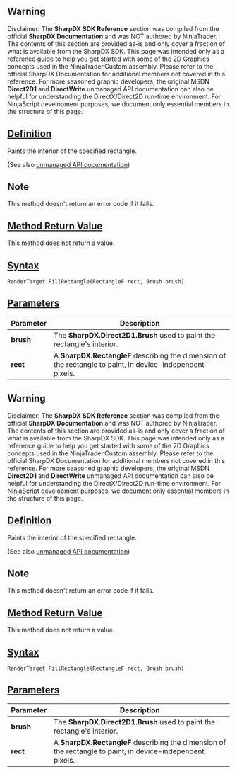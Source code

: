## Warning

Disclaimer: The **SharpDX SDK Reference** section was compiled from the official **SharpDX Documentation** and was NOT authored by NinjaTrader. The contents of this section are provided as-is and only cover a fraction of what is available from the SharpDX SDK. This page was intended only as a reference guide to help you get started with some of the 2D Graphics concepts used in the NinjaTrader.Custom assembly. Please refer to the official SharpDX Documentation for additional members not covered in this reference. For more seasoned graphic developers, the original MSDN **Direct2D1** and **DirectWrite** unmanaged API documentation can also be helpful for understanding the DirectX/Direct2D run-time environment. For NinjaScript development purposes, we document only essential members in the structure of this page.

## [Definition](https://developer.ninjatrader.com/docs/desktop/sharpdx_direct2d1_rendertarget_fillrectangle\#definition)

Paints the interior of the specified rectangle.

(See also [unmanaged API documentation](http://msdn.microsoft.com/en-us/library/dd371954.aspx))

## Note

This method doesn't return an error code if it fails.

## [Method Return Value](https://developer.ninjatrader.com/docs/desktop/sharpdx_direct2d1_rendertarget_fillrectangle\#method-return-value)

This method does not return a value.

## [Syntax](https://developer.ninjatrader.com/docs/desktop/sharpdx_direct2d1_rendertarget_fillrectangle\#syntax)

`RenderTarget.FillRectangle(RectangleF rect, Brush brush)`

## [Parameters](https://developer.ninjatrader.com/docs/desktop/sharpdx_direct2d1_rendertarget_fillrectangle\#parameters)

| Parameter | Description |
| --- | --- |
| **brush** | The **SharpDX.Direct2D1.Brush** used to paint the rectangle's interior. |
| **rect** | A **SharpDX.RectangleF** describing the dimension of the rectangle to paint, in device-independent pixels. |

## Warning

Disclaimer: The **SharpDX SDK Reference** section was compiled from the official **SharpDX Documentation** and was NOT authored by NinjaTrader. The contents of this section are provided as-is and only cover a fraction of what is available from the SharpDX SDK. This page was intended only as a reference guide to help you get started with some of the 2D Graphics concepts used in the NinjaTrader.Custom assembly. Please refer to the official SharpDX Documentation for additional members not covered in this reference. For more seasoned graphic developers, the original MSDN **Direct2D1** and **DirectWrite** unmanaged API documentation can also be helpful for understanding the DirectX/Direct2D run-time environment. For NinjaScript development purposes, we document only essential members in the structure of this page.

## [Definition](https://developer.ninjatrader.com/docs/desktop/sharpdx_direct2d1_rendertarget_fillrectangle\#definition)

Paints the interior of the specified rectangle.

(See also [unmanaged API documentation](http://msdn.microsoft.com/en-us/library/dd371954.aspx))

## Note

This method doesn't return an error code if it fails.

## [Method Return Value](https://developer.ninjatrader.com/docs/desktop/sharpdx_direct2d1_rendertarget_fillrectangle\#method-return-value)

This method does not return a value.

## [Syntax](https://developer.ninjatrader.com/docs/desktop/sharpdx_direct2d1_rendertarget_fillrectangle\#syntax)

`RenderTarget.FillRectangle(RectangleF rect, Brush brush)`

## [Parameters](https://developer.ninjatrader.com/docs/desktop/sharpdx_direct2d1_rendertarget_fillrectangle\#parameters)

| Parameter | Description |
| --- | --- |
| **brush** | The **SharpDX.Direct2D1.Brush** used to paint the rectangle's interior. |
| **rect** | A **SharpDX.RectangleF** describing the dimension of the rectangle to paint, in device-independent pixels. |